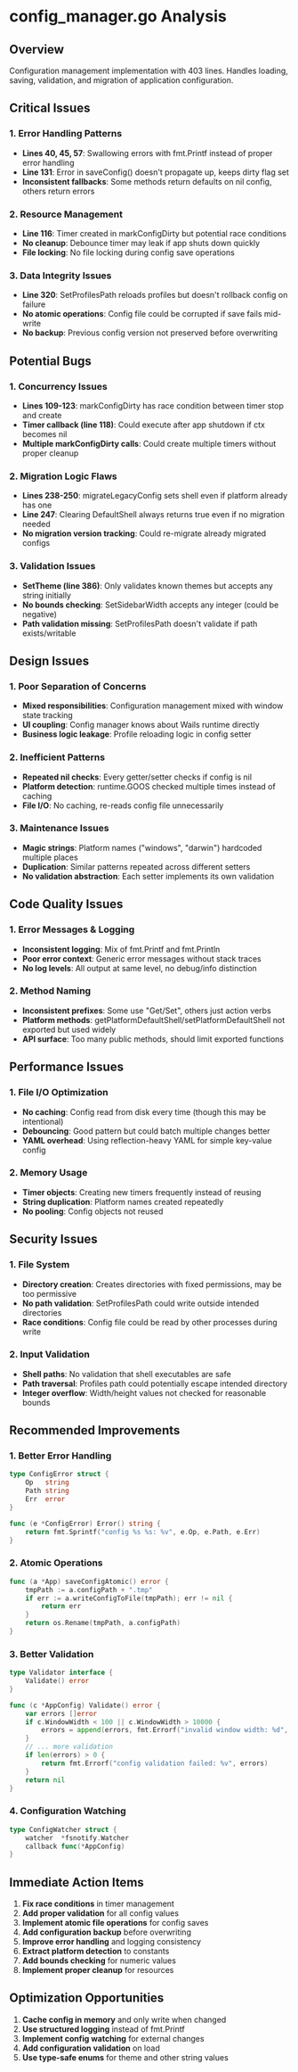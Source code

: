 # config_manager.go Analysis

## Overview
Configuration management implementation with 403 lines. Handles loading, saving, validation, and migration of application configuration.

## Critical Issues

### 1. **Error Handling Patterns**
- **Lines 40, 45, 57**: Swallowing errors with fmt.Printf instead of proper error handling
- **Line 131**: Error in saveConfig() doesn't propagate up, keeps dirty flag set
- **Inconsistent fallbacks**: Some methods return defaults on nil config, others return errors

### 2. **Resource Management**
- **Line 116**: Timer created in markConfigDirty but potential race conditions
- **No cleanup**: Debounce timer may leak if app shuts down quickly
- **File locking**: No file locking during config save operations

### 3. **Data Integrity Issues**
- **Line 320**: SetProfilesPath reloads profiles but doesn't rollback config on failure
- **No atomic operations**: Config file could be corrupted if save fails mid-write
- **No backup**: Previous config version not preserved before overwriting

## Potential Bugs

### 1. **Concurrency Issues**
- **Lines 109-123**: markConfigDirty has race condition between timer stop and create
- **Timer callback (line 118)**: Could execute after app shutdown if ctx becomes nil
- **Multiple markConfigDirty calls**: Could create multiple timers without proper cleanup

### 2. **Migration Logic Flaws**
- **Lines 238-250**: migrateLegacyConfig sets shell even if platform already has one
- **Line 247**: Clearing DefaultShell always returns true even if no migration needed
- **No migration version tracking**: Could re-migrate already migrated configs

### 3. **Validation Issues**
- **SetTheme (line 386)**: Only validates known themes but accepts any string initially
- **No bounds checking**: SetSidebarWidth accepts any integer (could be negative)
- **Path validation missing**: SetProfilesPath doesn't validate if path exists/writable

## Design Issues

### 1. **Poor Separation of Concerns**
- **Mixed responsibilities**: Configuration management mixed with window state tracking
- **UI coupling**: Config manager knows about Wails runtime directly
- **Business logic leakage**: Profile reloading logic in config setter

### 2. **Inefficient Patterns**
- **Repeated nil checks**: Every getter/setter checks if config is nil
- **Platform detection**: runtime.GOOS checked multiple times instead of caching
- **File I/O**: No caching, re-reads config file unnecessarily

### 3. **Maintenance Issues**
- **Magic strings**: Platform names ("windows", "darwin") hardcoded multiple places
- **Duplication**: Similar patterns repeated across different setters
- **No validation abstraction**: Each setter implements its own validation

## Code Quality Issues

### 1. **Error Messages & Logging**
- **Inconsistent logging**: Mix of fmt.Printf and fmt.Println
- **Poor error context**: Generic error messages without stack traces
- **No log levels**: All output at same level, no debug/info distinction

### 2. **Method Naming**
- **Inconsistent prefixes**: Some use "Get/Set", others just action verbs
- **Platform methods**: getPlatformDefaultShell/setPlatformDefaultShell not exported but used widely
- **API surface**: Too many public methods, should limit exported functions

## Performance Issues

### 1. **File I/O Optimization**
- **No caching**: Config read from disk every time (though this may be intentional)
- **Debouncing**: Good pattern but could batch multiple changes better
- **YAML overhead**: Using reflection-heavy YAML for simple key-value config

### 2. **Memory Usage**
- **Timer objects**: Creating new timers frequently instead of reusing
- **String duplication**: Platform names created repeatedly
- **No pooling**: Config objects not reused

## Security Issues

### 1. **File System**
- **Directory creation**: Creates directories with fixed permissions, may be too permissive
- **No path validation**: SetProfilesPath could write outside intended directories
- **Race conditions**: Config file could be read by other processes during write

### 2. **Input Validation**
- **Shell paths**: No validation that shell executables are safe
- **Path traversal**: Profiles path could potentially escape intended directory
- **Integer overflow**: Width/height values not checked for reasonable bounds

## Recommended Improvements

### 1. **Better Error Handling**
```go
type ConfigError struct {
    Op   string
    Path string
    Err  error
}

func (e *ConfigError) Error() string {
    return fmt.Sprintf("config %s %s: %v", e.Op, e.Path, e.Err)
}
```

### 2. **Atomic Operations**
```go
func (a *App) saveConfigAtomic() error {
    tmpPath := a.configPath + ".tmp"
    if err := a.writeConfigToFile(tmpPath); err != nil {
        return err
    }
    return os.Rename(tmpPath, a.configPath)
}
```

### 3. **Better Validation**
```go
type Validator interface {
    Validate() error
}

func (c *AppConfig) Validate() error {
    var errors []error
    if c.WindowWidth < 100 || c.WindowWidth > 10000 {
        errors = append(errors, fmt.Errorf("invalid window width: %d", c.WindowWidth))
    }
    // ... more validation
    if len(errors) > 0 {
        return fmt.Errorf("config validation failed: %v", errors)
    }
    return nil
}
```

### 4. **Configuration Watching**
```go
type ConfigWatcher struct {
    watcher  *fsnotify.Watcher
    callback func(*AppConfig)
}
```

## Immediate Action Items

1. **Fix race conditions** in timer management
2. **Add proper validation** for all config values
3. **Implement atomic file operations** for config saves
4. **Add configuration backup** before overwriting
5. **Improve error handling** and logging consistency
6. **Extract platform detection** to constants
7. **Add bounds checking** for numeric values
8. **Implement proper cleanup** for resources

## Optimization Opportunities

1. **Cache config in memory** and only write when changed
2. **Use structured logging** instead of fmt.Printf
3. **Implement config watching** for external changes
4. **Add configuration validation** on load
5. **Use type-safe enums** for theme and other string values 